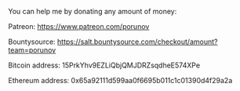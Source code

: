 You can help me by donating any amount of money:

Patreon: https://www.patreon.com/porunov

Bountysource: https://salt.bountysource.com/checkout/amount?team=porunov

Bitcoin address: 15PrkYhv9EZLiQbjQMJDRZsqdheE574XPe

Ethereum address: 0x65a92111d599aa0f6695b011c1c01390d4f29a2a

